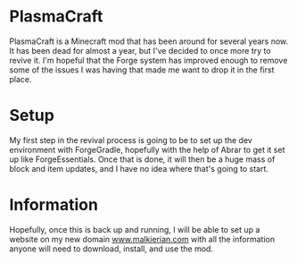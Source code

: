 PlasmaCraft
===========

PlasmaCraft is a Minecraft mod that has been around for several years now.  It has been dead for almost a year, but I've decided to once more try to revive it.  I'm hopeful that the Forge system has improved enough to remove some of the issues I was having that made me want to drop it in the first place.

Setup
===========

My first step in the revival process is going to be to set up the dev environment with ForgeGradle, hopefully with the help of Abrar to get it set up like ForgeEssentials.
Once that is done, it will then be a huge mass of block and item updates, and I have no idea where that's going to start.

Information
===========

Hopefully, once this is back up and running, I will be able to set up a website on my new domain www.malkierian.com with all the information anyone will need to download, install, and use the mod.

